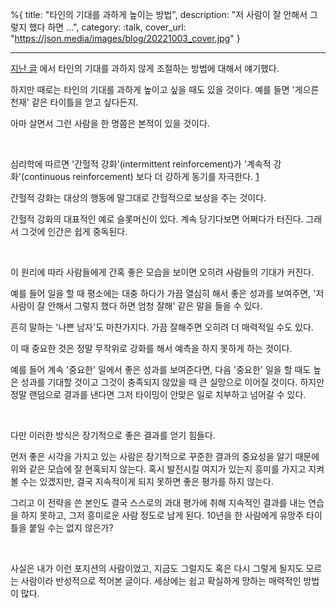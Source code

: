 %{
title: "타인의 기대를 과하게 높이는 방법",
description: "저 사람이 잘 안해서 그렇지 했다 하면 ...",
category: :talk,
cover_url: "https://json.media/images/blog/20221003_cover.jpg"
}

---

[지난 글](https://json.media/blog/how_to_control_other%27s_expectation_of_you) 에서 타인의 기대를 과하지 않게 조절하는 방법에 대해서 얘기했다.

하지만 때로는 타인의 기대를 과하게 높이고 싶을 때도 있을 것이다. 예를 들면 '게으른 천재' 같은 타이틀을 얻고 싶다든지.

아마 살면서 그런 사람을 한 명쯤은 본적이 있을 것이다.

<br>

심리학에 따르면 '간헐적 강화'(intermittent reinforcement)가 '계속적 강화'(continuous reinforcement) 보다 더 강하게 동기를 자극한다. [1](https://www.techtarget.com/whatis/definition/intermittent-reinforcement)

간헐적 강화는 대상의 행동에 말그대로 간헐적으로 보상을 주는 것이다.

간헐적 강화의 대표적인 예로 슬롯머신이 있다. 계속 당기다보면 어쩌다가 터진다. 그래서 그것에 인간은 쉽게 중독된다.

<br>

이 원리에 따라 사람들에게 간혹 좋은 모습을 보이면 오히려 사람들의 기대가 커진다.

예를 들어 일을 할 때 평소에는 대충 하다가 가끔 열심히 해서 좋은 성과를 보여주면, '저 사람이 잘 안해서 그렇지 했다 하면 엄청 잘해' 같은 말을 들을 수 있다.

흔히 말하는 '나쁜 남자'도 마찬가지다. 가끔 잘해주면 오히려 더 매력적일 수도 있다.

이 때 중요한 것은 정말 무작위로 강화를 해서 예측을 하지 못하게 하는 것이다.

예를 들어 계속 '중요한' 일에서 좋은 성과를 보여준다면, 다음 '중요한' 일을 할 때도 높은 성과를 기대할 것이고 그것이 충족되지 않았을 때 큰 실망으로 이어질 것이다. 하지만 정말 랜덤으로 결과를 낸다면 그저 타이밍이 안맞은 일로 치부하고 넘어갈 수 있다.

<br>

다만 이러한 방식은 장기적으로 좋은 결과를 얻기 힘들다.

먼저 좋은 시각을 가지고 있는 사람은 장기적으로 꾸준한 결과의 중요성을 알기 때문에 위와 같은 모습에 잘 현혹되지 않는다. 혹시 발전시킬 여지가 있는지 흥미를 가지고 지켜볼 수는 있겠지만, 결국 지속적이게 되지 못하면 좋은 평가를 하지 않는다.

그리고 이 전략을 쓴 본인도 결국 스스로의 과대 평가에 취해 지속적인 결과를 내는 연습을 하지 못하고, 그저 흥미로운 사람 정도로 남게 된다. 10년을 한 사람에게 유망주 타이틀을 붙일 수는 없지 않은가?

<br>

사실은 내가 이런 포지션의 사람이었고, 지금도 그럴지도 혹은 다시 그렇게 될지도 모르는 사람이라 반성적으로 적어본 글이다. 세상에는 쉽고 확실하게 망하는 매력적인 방법이 많다.
